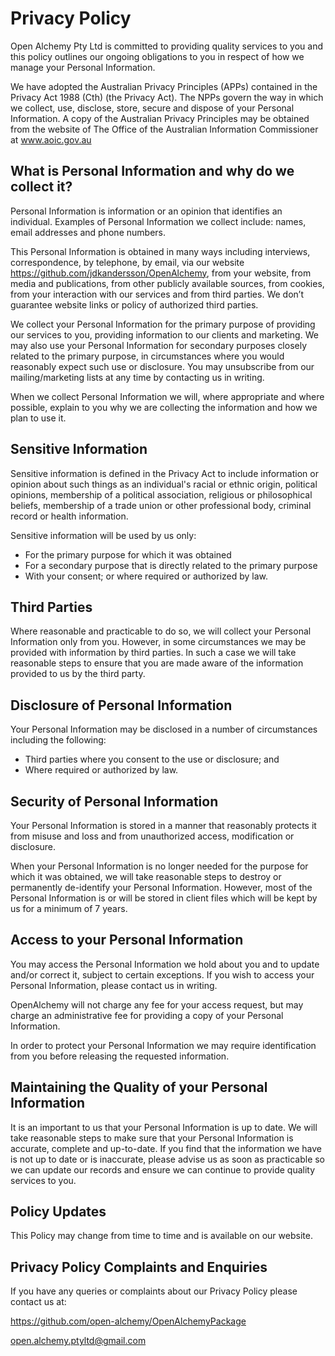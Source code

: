 # Privacy Policy

Open Alchemy Pty Ltd is committed to providing quality services to you and this
policy outlines our ongoing obligations to you in respect of how we manage your
Personal Information.

We have adopted the Australian Privacy Principles (APPs) contained in the
Privacy Act 1988 (Cth) (the Privacy Act). The NPPs govern the way in which we
collect, use, disclose, store, secure and dispose of your Personal Information.
A copy of the Australian Privacy Principles may be obtained from the website of
The Office of the Australian Information Commissioner at www.aoic.gov.au

## What is Personal Information and why do we collect it?

Personal Information is information or an opinion that identifies an
individual. Examples of Personal Information we collect include: names,
email addresses and phone numbers.

This Personal Information is obtained in many ways including interviews,
correspondence, by telephone, by email, via our website
<https://github.com/jdkandersson/OpenAlchemy>, from your website, from media
and publications, from other publicly available sources, from cookies, from
your interaction with our services and from third parties. We don’t guarantee
website links or policy of authorized third parties.

We collect your Personal Information for the primary purpose of providing our
services to you, providing information to our clients and marketing. We may
also use your Personal Information for secondary purposes closely related to
the primary purpose, in circumstances where you would reasonably expect such
use or disclosure. You may unsubscribe from our mailing/marketing lists at any
time by contacting us in writing.

When we collect Personal Information we will, where appropriate and where
possible, explain to you why we are collecting the information and how we plan
to use it.

## Sensitive Information

Sensitive information is defined in the Privacy Act to include information or
opinion about such things as an individual's racial or ethnic origin, political
opinions, membership of a political association, religious or philosophical
beliefs, membership of a trade union or other professional body, criminal
record or health information.

Sensitive information will be used by us only:

- For the primary purpose for which it was obtained
- For a secondary purpose that is directly related to the primary purpose
- With your consent; or where required or authorized by law.

## Third Parties

Where reasonable and practicable to do so, we will collect your Personal
Information only from you. However, in some circumstances we may be provided
with information by third parties. In such a case we will take reasonable steps
to ensure that you are made aware of the information provided to us by the
third party.

## Disclosure of Personal Information

Your Personal Information may be disclosed in a number of circumstances
including the following:

- Third parties where you consent to the use or disclosure; and
- Where required or authorized by law.

## Security of Personal Information

Your Personal Information is stored in a manner that reasonably protects it
from misuse and loss and from unauthorized access, modification or disclosure.

When your Personal Information is no longer needed for the purpose for which it
was obtained, we will take reasonable steps to destroy or permanently
de-identify your Personal Information. However, most of the Personal
Information is or will be stored in client files which will be kept by us for
a minimum of 7 years.

## Access to your Personal Information

You may access the Personal Information we hold about you and to update and/or
correct it, subject to certain exceptions. If you wish to access your Personal
Information, please contact us in writing.

OpenAlchemy will not charge any fee for your access request, but may charge an
administrative fee for providing a copy of your Personal Information.

In order to protect your Personal Information we may require identification
from you before releasing the requested information.

## Maintaining the Quality of your Personal Information

It is an important to us that your Personal Information is up to date. We will
take reasonable steps to make sure that your Personal Information is accurate,
complete and up-to-date. If you find that the information we have is not up to
date or is inaccurate, please advise us as soon as practicable so we can update
our records and ensure we can continue to provide quality services to you.

## Policy Updates

This Policy may change from time to time and is available on our website.

## Privacy Policy Complaints and Enquiries

If you have any queries or complaints about our Privacy Policy please contact
us at:

<https://github.com/open-alchemy/OpenAlchemyPackage>

open.alchemy.ptyltd@gmail.com

